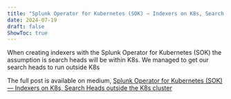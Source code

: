 ```yaml
---
title: "Splunk Operator for Kubernetes (SOK) — Indexers on K8s, Search Heads outside the K8s cluster"
date: 2024-07-19
draft: false
ShowToc: true
---
```

When creating indexers with the Splunk Operator for Kubernetes (SOK) the assumption is search heads will be within K8s. We managed to get our search heads to run outside K8s

The full post is available on medium, [Splunk Operator for Kubernetes (SOK) — Indexers on K8s, Search Heads outside the K8s cluster](https://medium.com/@gjanders03/splunk-operator-for-kubernetes-sok-indexers-on-k8s-search-heads-outside-the-k8s-cluster-4b8a6ee88d47)

